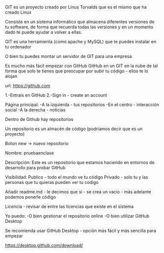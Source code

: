 GIT es un proyecto creado por Linus Torvalds que es el mismo que ha creado Linux

Consiste en un sistema informático que almacena diferentes versiones de tu software, de forma que recuerda todas las versiones y en un momento dado te puede ayudar a volver a ellas.

GIT es una herramienta (como apache y MySQL) que te puedes instalar en tu ordenador

O bien tu puedes montar un servidor de GIT para una empresa

Es mucho más fácil empezar con GitHub
GitHub en un GIT en la nube de tal forma que solo te tienes que preocupar por subir tu código  - ellos te lo alojan

url: https://github.com

1.-Entrais en GitHub
2.-Sign in - create an account

Página principal:
-A la izquierda - tus repositorios
-En el centro - interacción social
-A la derecha - noticias

Dentro de Github hay repositorios

Un repositorio es un almacén de código (podríamos decir que es un proyecto)

Boton new -> nuevo repositorio

Nombre:
pruebaenclase

Descripción:
Este es un repositorio que estamos haciendo en entornos de desarrollo para probar GitHub

Visibilidad:
Publico - todo el mundo ve tu código
Privado - solo tu y las personas que tu quieras pueden ver tu codigo

Añadir readme.md - le decimos que si - se crea un vacío - más adelante podemos ponerle código

Licencia - revisar de entre las licencias que existe en el sistema

Yo puedo:
-O bien gestionar el repositorio online
-O bien utilizar GitHub Desktop

Se recomienda usar GitHub Desktop - opción más fácil y más sencilla para empezar

https://desktop.github.com/download/









